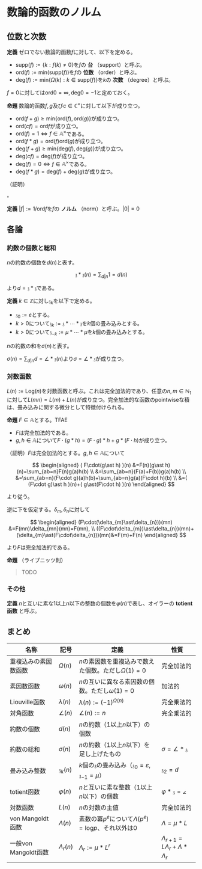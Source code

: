
# 数論的函数のノルム


## 位数と次数

__定義__ ゼロでない数論的函数$f$に対して、以下を定める。

- $\mathrm{supp}(f):=\lbrace k : f(k)\neq 0 \rbrace$を$f$の **台** （support）と呼ぶ。
- $\mathrm{ord}(f):=\mathrm{min}( \mathrm{supp}(f) )$を$f$の **位数** （order）と呼ぶ。
- $\mathrm{deg}(f):=\mathrm{min}\lbrace \Omega(k) : k\in\mathrm{supp}(f) \rbrace$を$k$の **次数** （degree）と呼ぶ。

$f=0$に対しては$\mathrm{ord}0=\infty, \mathrm{deg}0=-1$と定めておく。

__命題__ 数論的函数$f, g$及び$c\in\mathbb{C}^{\times}$に対して以下が成り立つ。

- $\mathrm{ord}(f+g)\ge\mathrm{min}\lbrace \mathrm{ord}(f), \mathrm{ord}(g) \rbrace$が成り立つ。
- $\mathrm{ord}(cf)=\mathrm{ord}f$が成り立つ。
- $\mathrm{ord}(f)=1\Longleftrightarrow f\in\mathbb{A}^{\times}$である。
- $\mathrm{ord}(f\ast g)=\mathrm{ord}(f)\mathrm{ord}(g)$が成り立つ。
- $\mathrm{deg}(f+g)\ge\mathrm{min}\lbrace \mathrm{deg}(f), \mathrm{deg}(g) \rbrace$が成り立つ。
- $\mathrm{deg}(cf)=\mathrm{deg}(f)$が成り立つ。
- $\mathrm{deg}(f)=0\Longleftrightarrow f\in\mathbb{A}^{\times}$である。
- $\mathrm{deg}(f\ast g)=\mathrm{deg}(f)+\mathrm{deg}(g)$が成り立つ。

（証明）



$\square$


__定義__ $\vert f \vert:=1/\mathrm{ord}f$を$f$の **ノルム** （norm）と呼ぶ。$\vert 0 \vert=0$



## 各論

### 約数の個数と総和

$n$の約数の個数を$d(n)$と表す。

$$
\mathfrak{z}\ast\mathfrak{z}(n)=\sum_{d\vert n}1=d(n)
$$

より$d=\mathfrak{z}\ast\mathfrak{z}$である。

__定義__ $k\in\mathbb{Z}$に対し$\mathfrak{z}_{k}$を以下で定める。

- $\mathfrak{z}_{0}:=\varepsilon$とする。
- $k\gt 0$について$\mathfrak{z}_{k}:=\mathfrak{z}\ast\dotsb\ast\mathfrak{z}$を$k$個の畳み込みとする。
- $k\gt 0$について$\mathfrak{z}_{-k}:=\mu\ast\dotsb\ast\mu$を$k$個の畳み込みとする。

$n$の約数の和を$\sigma(n)$と表す。

$\sigma(n)=\sum_{d\vert n}d=\angle\ast\mathfrak{z}(n)$より$\sigma=\angle\ast\mathfrak{z}$が成り立つ。




### 対数函数

$L(n):=\mathrm{Log}(n)$を対数函数と呼ぶ。これは完全加法的であり、任意の$n, m\in\mathbb{N}_{1}$に対して$L(mn)=L(m)+L(n)$が成り立つ。完全加法的な函数のpointwiseな積は、畳み込みに関する微分として特徴付けられる。

__命題__ $F\in\mathbb{A}$とする。TFAE

- $F$は完全加法的である。
- $g, h\in\mathbb{A}$について$F\cdot(g\ast h)=(F\cdot g)\ast h+g\ast(F\cdot h)$が成り立つ。

（証明）$F$は完全加法的とする。$g, h\in\mathbb{A}$について

$$
\begin{aligned}
( F\cdot(g\ast h) )(n) &=F(n)(g\ast h)(n)=\sum_{ab=n}F(n)g(a)h(b) \\
&=\sum_{ab=n}(F(a)+F(b))g(a)h(b) \\
&=\sum_{ab=n}(F\cdot g)(a)h(b)+\sum_{ab=n}g(a)(F\cdot h)(b) \\
&=( (F\cdot g)\ast h )(n)+( g\ast(F\cdot h) )(n)
\end{aligned}
$$

より従う。

逆に下を仮定する。$\delta_{m}, \delta_{n}$に対して

$$
\begin{aligned}
(F\cdot(\delta_{m}\ast\delta_{n}))(mn) &=F(mn)\delta_{mn}(mn)=F(mn), \\
((F\cdot\delta_{m})\ast\delta_{n})(mn)+(\delta_{m}\ast(F\cdot\delta_{n}))(mn)&=F(m)+F(n)
\end{aligned}
$$

より$F$は完全加法的である。

__命題__ （ライプニッツ則）

> TODO


### その他

__定義__ $n$と互いに素な$1$以上$n$以下の整数の個数を$\varphi(n)$で表し、オイラーの **totient函数** と呼ぶ。





## まとめ

| 名称 | 記号 | 定義 | 性質 |
|-|-|-|-|
| 重複込みの素因数函数 | $\Omega(n)$ | $n$の素因数を重複込みで数えた個数。ただし$\Omega(1)=0$ | 完全加法的 |
| 素因数函数 | $\omega(n)$ | $n$の互いに異なる素因数の個数。ただし$\omega(1)=0$ | 加法的 |
| Liouville函数 | $\lambda(n)$ | $\lambda(n):=(-1)^{\Omega(n)}$ | 完全乗法的 |
| 対角函数 | $\angle(n)$ | $\angle(n):=n$ | 完全乗法的 |
| 約数の個数 | $d(n)$ | $n$の約数（$1$以上$n$以下）の個数 | |
| 約数の総和 | $\sigma(n)$ | $n$の約数（$1$以上$n$以下）を足し上げたもの | $\sigma=\angle\ast\mathfrak{z}$ |
| 畳み込み整数 | $\mathfrak{z}_{k}(n)$ | $k$個の$\mathfrak{z}$の畳み込み（$\mathfrak{z}_{0}=\varepsilon, \mathfrak{z}_{-1}=\mu$） | $\mathfrak{z}_{2}=d$ |
| totient函数 | $\varphi(n)$ | $n$と互いに素な整数（$1$以上$n$以下）の個数 | $\varphi\ast\mathfrak{z}=\angle$ |
| 対数函数 | $L(n)$ | $n$の対数の主値 | 完全加法的 |
| von Mangoldt函数 | $\Lambda(n)$ | 素数の冪$p^{e}$について$\Lambda(p^{e})=\mathrm{log}p$、それ以外は$0$ | $\Lambda=\mu\ast L$ |
| 一般von Mangoldt函数 | $\Lambda_{r}(n)$ | $\Lambda_{r}:=\mu\ast L^{r}$ | $\Lambda_{r+1}=L\Lambda_{r}+\Lambda\ast\Lambda_{r}$ |